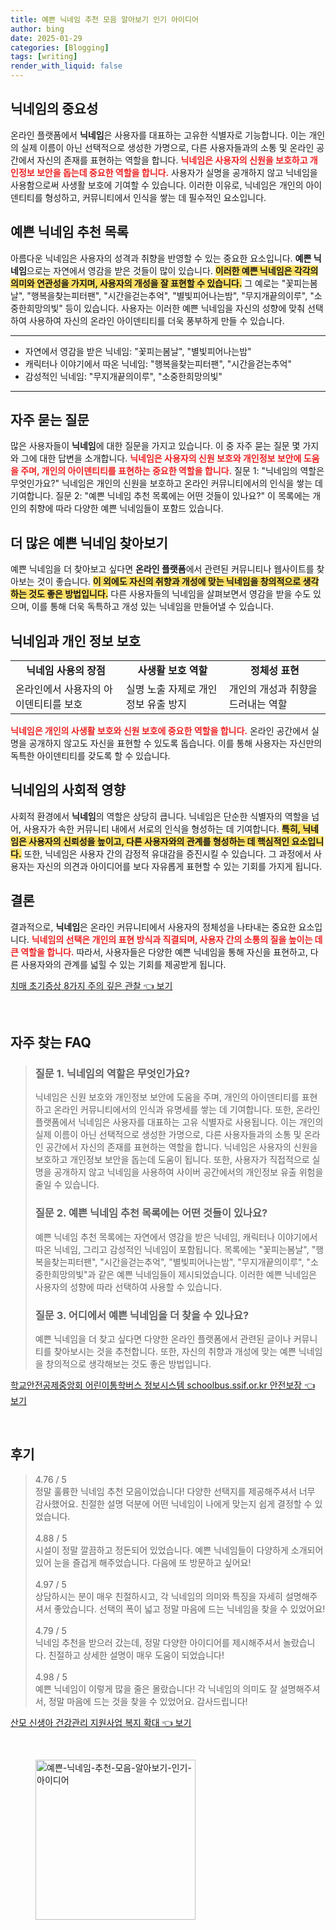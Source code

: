 ```yaml
---
title: 예쁜 닉네임 추천 모음 알아보기 인기 아이디어
author: bing
date: 2025-01-29
categories: [Blogging]
tags: [writing]
render_with_liquid: false
---
```



<h2 id='닉네임의 중요성'>닉네임의 중요성</h2>

<p>온라인 플랫폼에서 <b>닉네임</b>은 사용자를 대표하는 고유한 식별자로 기능합니다. 이는 개인의 실제 이름이 아닌 선택적으로 생성한 가명으로, 다른 사용자들과의 소통 및 온라인 공간에서 자신의 존재를 표현하는 역할을 합니다. <b><span style="color: #ee2323;">닉네임은 사용자의 신원을 보호하고 개인정보 보안을 돕는데 중요한 역할을 합니다.</span></b> 사용자가 실명을 공개하지 않고 닉네임을 사용함으로써 사생활 보호에 기여할 수 있습니다. 이러한 이유로, 닉네임은 개인의 아이덴티티를 형성하고, 커뮤니티에서 인식을 쌓는 데 필수적인 요소입니다.</p>

<h2 id='예쁜 닉네임 추천 목록'>예쁜 닉네임 추천 목록</h2>

<p>아름다운 닉네임은 사용자의 성격과 취향을 반영할 수 있는 중요한 요소입니다. <b>예쁜 닉네임</b>으로는 자연에서 영감을 받은 것들이 많이 있습니다. <b><span style="background-color: #ffe066;">이러한 예쁜 닉네임은 각각의 의미와 연관성을 가지며, 사용자의 개성을 잘 표현할 수 있습니다.</span></b> 그 예로는 "꽃피는봄날", "행복을찾는피터팬", "시간을걷는추억", "별빛피어나는밤", "무지개끝의이루", "소중한희망의빛" 등이 있습니다. 사용자는 이러한 예쁜 닉네임을 자신의 성향에 맞춰 선택하여 사용하여 자신의 온라인 아이덴티티를 더욱 풍부하게 만들 수 있습니다.</p>

<hr />

<ul>
    <li>자연에서 영감을 받은 닉네임: "꽃피는봄날", "별빛피어나는밤"</li>
    <li>캐릭터나 이야기에서 따온 닉네임: "행복을찾는피터팬", "시간을걷는추억"</li>
    <li>감성적인 닉네임: "무지개끝의이루", "소중한희망의빛"</li>
</ul>

<hr />

<h2 id='자주 묻는 질문'>자주 묻는 질문</h2>

<p>많은 사용자들이 <b>닉네임</b>에 대한 질문을 가지고 있습니다. 이 중 자주 묻는 질문 몇 가지와 그에 대한 답변을 소개합니다. <b><span style="color: #ee2323;">닉네임은 사용자의 신원 보호와 개인정보 보안에 도움을 주며, 개인의 아이덴티티를 표현하는 중요한 역할을 합니다.</span></b> 질문 1: "닉네임의 역할은 무엇인가요?" 닉네임은 개인의 신원을 보호하고 온라인 커뮤니티에서의 인식을 쌓는 데 기여합니다. 질문 2: "예쁜 닉네임 추천 목록에는 어떤 것들이 있나요?" 이 목록에는 개인의 취향에 따라 다양한 예쁜 닉네임들이 포함드 있습니다.</p>

<h2 id='더 많은 예쁜 닉네임 찾아보기'>더 많은 예쁜 닉네임 찾아보기</h2>

<p>예쁜 닉네임을 더 찾아보고 싶다면 <b>온라인 플랫폼</b>에서 관련된 커뮤니티나 웹사이트를 찾아보는 것이 좋습니다. <b><span style="background-color: #ffe066;">이 외에도 자신의 취향과 개성에 맞는 닉네임을 창의적으로 생각하는 것도 좋은 방법입니다.</span></b> 다른 사용자들의 닉네임을 살펴보면서 영감을 받을 수도 있으며, 이를 통해 더욱 독특하고 개성 있는 닉네임을 만들어낼 수 있습니다.</p>

<h2 id='닉네임과 개인 정보 보호'>닉네임과 개인 정보 보호</h2>

<table>
    <tr>
        <td style="text-align: center; height: 17px;"><b>닉네임 사용의 장점</b></td>
        <td style="text-align: center; height: 17px;"><b>사생활 보호 역할</b></td>
        <td style="text-align: center; height: 17px;"><b>정체성 표현</b></td>
    </tr>
    <tr>
        <td>온라인에서 사용자의 아이덴티티를 보호</td>
        <td>실명 노출 자제로 개인정보 유출 방지</td>
        <td>개인의 개성과 취향을 드러내는 역할</td>
    </tr>
</table>

<p><b><span style="color: #ee2323;">닉네임은 개인의 사생활 보호와 신원 보호에 중요한 역할을 합니다.</span></b> 온라인 공간에서 실명을 공개하지 않고도 자신을 표현할 수 있도록 돕습니다. 이를 통해 사용자는 자신만의 독특한 아이덴티티를 갖도록 할 수 있습니다.</p>

<h2 id='닉네임의 사회적 영향'>닉네임의 사회적 영향</h2>

<p>사회적 환경에서 <b>닉네임</b>의 역할은 상당히 큽니다. 닉네임은 단순한 식별자의 역할을 넘어, 사용자가 속한 커뮤니티 내에서 서로의 인식을 형성하는 데 기여합니다. <b><span style="background-color: #ffe066;">특히, 닉네임은 사용자의 신뢰성을 높이고, 다른 사용자와의 관계를 형성하는 데 핵심적인 요소입니다.</span></b> 또한, 닉네임은 사용자 간의 감정적 유대감을 증진시킬 수 있습니다. 그 과정에서 사용자는 자신의 의견과 아이디어를 보다 자유롭게 표현할 수 있는 기회를 가지게 됩니다.</p>

<h2 id='결론'>결론</h2>

<p>결과적으로, <b>닉네임</b>은 온라인 커뮤니티에서 사용자의 정체성을 나타내는 중요한 요소입니다. <b><span style="color: #ee2323;">닉네임의 선택은 개인의 표현 방식과 직결되며, 사용자 간의 소통의 질을 높이는 데 큰 역할을 합니다.</span></b> 따라서, 사용자들은 다양한 예쁜 닉네임을 통해 자신을 표현하고, 다른 사용자와의 관계를 넓힐 수 있는 기회를 제공받게 됩니다.</p>


<p><a class="click-button" title="치매 초기증상 8가지 주의 깊은 관찰" href="https://aptwhite.github.io/posts/%EC%B9%98%EB%A7%A4-%EC%B4%88%EA%B8%B0%EC%A6%9D%EC%83%81-8%EA%B0%80%EC%A7%80-%EC%A3%BC%EC%9D%98-%EA%B9%8A%EC%9D%80-%EA%B4%80%EC%B0%B0/" rel="dofollow">치매 초기증상 8가지 주의 깊은 관찰 👈 보기</a></p><br>
<h2 id='자주_찾는_FAQ'>자주 찾는 FAQ</h2>
<div itemscope="" itemtype="https://schema.org/FAQPage"> 
<blockquote> 
<div itemscope="" itemprop="mainEntity" itemtype="https://schema.org/Question"> 
<h3 itemprop="name">질문 1. 닉네임의 역할은 무엇인가요?</h3> 
<div itemscope="" itemprop="acceptedAnswer" itemtype="https://schema.org/Answer"> 
<span itemprop="text"> 
<p>닉네임은 신원 보호와 개인정보 보안에 도움을 주며, 개인의 아이덴티티를 표현하고 온라인 커뮤니티에서의 인식과 유명세를 쌓는 데 기여합니다. 또한, 온라인 플랫폼에서 닉네임은 사용자를 대표하는 고유 식별자로 사용됩니다. 이는 개인의 실제 이름이 아닌 선택적으로 생성한 가명으로, 다른 사용자들과의 소통 및 온라인 공간에서 자신의 존재를 표현하는 역할을 합니다. 닉네임은 사용자의 신원을 보호하고 개인정보 보안을 돕는데 도움이 됩니다. 또한, 사용자가 직접적으로 실명을 공개하지 않고 닉네임을 사용하여 사이버 공간에서의 개인정보 유출 위험을 줄일 수 있습니다.</p> 
</span> 
</div> 
</div> 

<div itemscope="" itemprop="mainEntity" itemtype="https://schema.org/Question"> 
<h3 itemprop="name">질문 2. 예쁜 닉네임 추천 목록에는 어떤 것들이 있나요?</h3> 
<div itemscope="" itemprop="acceptedAnswer" itemtype="https://schema.org/Answer"> 
<span itemprop="text"> 
<p>예쁜 닉네임 추천 목록에는 자연에서 영감을 받은 닉네임, 캐릭터나 이야기에서 따온 닉네임, 그리고 감성적인 닉네임이 포함됩니다. 목록에는 "꽃피는봄날", "행복을찾는피터팬", "시간을걷는추억", "별빛피어나는밤", "무지개끝의이루", "소중한희망의빛"과 같은 예쁜 닉네임들이 제시되었습니다. 이러한 예쁜 닉네임은 사용자의 성향에 따라 선택하여 사용할 수 있습니다.</p> 
</span> 
</div> 
</div> 

<div itemscope="" itemprop="mainEntity" itemtype="https://schema.org/Question"> 
<h3 itemprop="name">질문 3. 어디에서 예쁜 닉네임을 더 찾을 수 있나요?</h3> 
<div itemscope="" itemprop="acceptedAnswer" itemtype="https://schema.org/Answer"> 
<span itemprop="text"> 
<p>예쁜 닉네임을 더 찾고 싶다면 다양한 온라인 플랫폼에서 관련된 글이나 커뮤니티를 찾아보시는 것을 추천합니다. 또한, 자신의 취향과 개성에 맞는 예쁜 닉네임을 창의적으로 생각해보는 것도 좋은 방법입니다.</p> 
</span> 
</div> 
</div> 
</blockquote> 
</div>
<p><a class="click-button" title="학교안전공제중앙회 어린이통학버스 정보시스템 schoolbus.ssif.or.kr 안전보장" href="https://aptwhite.github.io/posts/%ED%95%99%EA%B5%90%EC%95%88%EC%A0%84%EA%B3%B5%EC%A0%9C%EC%A4%91%EC%95%99%ED%9A%8C-%EC%96%B4%EB%A6%B0%EC%9D%B4%ED%86%B5%ED%95%99%EB%B2%84%EC%8A%A4-%EC%A0%95%EB%B3%B4%EC%8B%9C%EC%8A%A4%ED%85%9C-schoolbus.ssif.or.kr-%EC%95%88%EC%A0%84%EB%B3%B4%EC%9E%A5/" rel="dofollow">학교안전공제중앙회 어린이통학버스 정보시스템 schoolbus.ssif.or.kr 안전보장 👈 보기</a></p><br>
<h2 id='후기'>후기</h2>
<div itemscope itemtype="https://schema.org/Product">
  <blockquote>
  <div itemprop="review" itemscope itemtype="https://schema.org/Review">
      <div itemprop="reviewRating" itemscope itemtype="https://schema.org/Rating"> <span itemprop="ratingValue">4.76</span> / <span itemprop="bestRating">5</span> </div>
      <span itemprop="reviewBody">정말 훌륭한 닉네임 추천 모음이었습니다! 다양한 선택지를 제공해주셔서 너무 감사했어요. 친절한 설명 덕분에 어떤 닉네임이 나에게 맞는지 쉽게 결정할 수 있었습니다.</span>
  </div>
  <br>
  <div itemprop="review" itemscope itemtype="https://schema.org/Review">
      <div itemprop="reviewRating" itemscope itemtype="https://schema.org/Rating"> <span itemprop="ratingValue">4.88</span> / <span itemprop="bestRating">5</span> </div>
      <span itemprop="reviewBody">시설이 정말 깔끔하고 정돈되어 있었습니다. 예쁜 닉네임들이 다양하게 소개되어 있어 눈을 즐겁게 해주었습니다. 다음에 또 방문하고 싶어요!</span>
  </div>
  <br>
  <div itemprop="review" itemscope itemtype="https://schema.org/Review">
      <div itemprop="reviewRating" itemscope itemtype="https://schema.org/Rating"> <span itemprop="ratingValue">4.97</span> / <span itemprop="bestRating">5</span> </div>
      <span itemprop="reviewBody">상담하시는 분이 매우 친절하시고, 각 닉네임의 의미와 특징을 자세히 설명해주셔서 좋았습니다. 선택의 폭이 넓고 정말 마음에 드는 닉네임을 찾을 수 있었어요!</span>
  </div>
  <br>
  <div itemprop="review" itemscope itemtype="https://schema.org/Review">
      <div itemprop="reviewRating" itemscope itemtype="https://schema.org/Rating"> <span itemprop="ratingValue">4.79</span> / <span itemprop="bestRating">5</span> </div>
      <span itemprop="reviewBody">닉네임 추천을 받으러 갔는데, 정말 다양한 아이디어를 제시해주셔서 놀랐습니다. 친절하고 상세한 설명이 매우 도움이 되었습니다!</span>
  </div>
  <br>
  <div itemprop="review" itemscope itemtype="https://schema.org/Review">
      <div itemprop="reviewRating" itemscope itemtype="https://schema.org/Rating"> <span itemprop="ratingValue">4.98</span> / <span itemprop="bestRating">5</span> </div>
      <span itemprop="reviewBody">예쁜 닉네임이 이렇게 많을 줄은 몰랐습니다! 각 닉네임의 의미도 잘 설명해주셔서, 정말 마음에 드는 것을 찾을 수 있었어요. 감사드립니다!</span>
  </div>
  </blockquote>
</div>
<p><a class="click-button" title="산모 신생아 건강관리 지원사업 복지 확대" href="https://aptwhite.github.io/posts/%EC%82%B0%EB%AA%A8-%EC%8B%A0%EC%83%9D%EC%95%84-%EA%B1%B4%EA%B0%95%EA%B4%80%EB%A6%AC-%EC%A7%80%EC%9B%90%EC%82%AC%EC%97%85-%EB%B3%B5%EC%A7%80-%ED%99%95%EB%8C%80/" rel="dofollow">산모 신생아 건강관리 지원사업 복지 확대 👈 보기</a></p><br>
<figure class="image"><img src="https://aptwhite.github.io/assets/img/thumbnail/예쁜-닉네임-추천-모음-알아보기-인기-아이디어.webp" alt="예쁜-닉네임-추천-모음-알아보기-인기-아이디어" width="256" height="256"></figure>